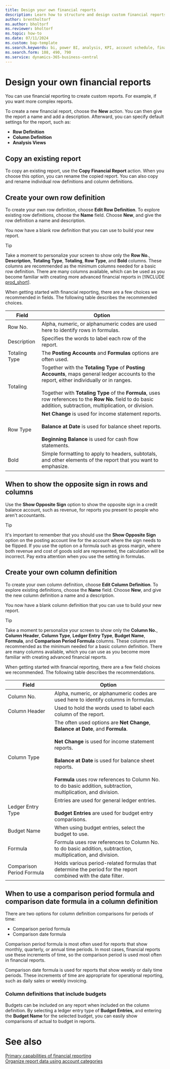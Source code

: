 ```yaml
---
title: Design your own financial reports
description: Learn how to structure and design custom financial reports.
author: brentholtorf
ms.author: bholtorf
ms.reviewer: bholtorf
ms.topic: how-to
ms.date: 07/11/2024
ms.custom: bap-template
ms.search.keywords: bi, power BI, analysis, KPI, account schedule, financial report
ms.search.form: 108, 490, 790
ms.service: dynamics-365-business-central
---
```


# Design your own financial reports

You can use financial reporting to create custom reports. For example, if you want more complex reports.

To create a new financial report, choose the **New** action. You can then give the report a name and add a description. Afterward, you can specify default settings for the report, such as:

* **Row Definition**
* **Column Definition**
* **Analysis Views**

## Copy an existing report

To copy an existing report, use the **Copy Financial Report** action. When you choose this option, you can rename the copied report. You can also copy and rename individual row definitions and column definitions.  

## Create your own row definition

To create your own row definition, choose **Edit Row Definition**. To explore existing row definitions, choose the **Name** field. Choose **New**, and give the row definition a name and description.

You now have a blank row definition that you can use to build your new report.  

> [!TIP]
> Take a moment to personalize your screen to show only the **Row No.**, **Description**, **Totaling Type**, **Totaling**, **Row Type**, and **Bold** columns. These columns are recommended as the minimum columns needed for a basic row definition. There are many columns available, which can be used as you become familiar with creating more advanced financial reports in [!INCLUDE [prod_short](includes/prod_short.md)].

When getting started with financial reporting, there are a few choices we recommended in fields. The following table describes the recommended choices.

|Field  |Option  |
|---------|---------|
|Row No.     |Alpha, numeric, or alphanumeric codes are used here to identify rows in formulas.         |
|Description  |Specifies the words to label each row of the report.         |
|Totaling Type    |The **Posting Accounts** and **Formulas** options are often used.         |
|Totaling     | Together with the **Totaling Type** of **Posting Accounts**, maps general ledger accounts to the report, either individually or in ranges.<br><br> Together with **Totaling Type** of the **Formula**, uses row references to the **Row No.** field to do basic addition, subtraction, multiplication, or division.          |
|Row Type     |**Net Change** is used for income statement reports.<br><br>**Balance at Date** is used for balance sheet reports.<br><br>**Beginning Balance** is used for cash flow statements.          |
|Bold     |  Simple formatting to apply to headers, subtotals, and other elements of the report that you want to emphasize.       |

## When to show the opposite sign in rows and columns

Use the **Show Opposite Sign** option to show the opposite sign in a credit balance account, such as revenue, for reports you present to people who aren't accountants.

> [!TIP]
> It's important to remember that you should use the **Show Opposite Sign** option on the posting account line for the account where the sign needs to be flipped. If you use the option on a formula such as gross margin, where both revenue and cost of goods sold are represented, the calculation will be incorrect. Pay extra attention when you use the setting in formulas.

## Create your own column definition

To create your own column definition, choose **Edit Column Definition**. To explore existing definitions, choose the **Name** field. Choose **New**, and give the new column definition a name and a description.

You now have a blank column definition that you can use to build your new report.  

> [!TIP]
> Take a moment to personalize your screen to show only the **Column No.**, **Column Header**, **Column Type**, **Ledger Entry Type**, **Budget Name**, **Formula**, and **Comparison Period Formula** columns. These columns are recommended as the minimum needed for a basic column definition. There are many columns available, which you can use as you become more familiar with creating advanced financial reports.

When getting started with financial reporting, there are a few field choices we recommended. The following table describes the recommendations.

|Field  |Option  |
|---------|---------|
|Column No.     |Alpha, numeric, or alphanumeric codes are used here to identify columns in formulas.         |
|Column Header     |Used to hold the words used to label each column of the report.         |
|Column Type     |The often used options are **Net Change**, **Balance at Date**, and **Formula**.<br><br>**Net Change** is used for income statement reports.<br><br>**Balance at Date** is used for balance sheet reports.<br><br>**Formula** uses row references to Column No. to do basic addition, subtraction, multiplication, and division.          |
|Ledger Entry Type     |Entries are used for general ledger entries.<br><br>**Budget Entries** are used for budget entry comparisons.         |
|Budget Name     |When using budget entries, select the budget to use.         |
|Formula     | Formula uses row references to Column No. to do basic addition, subtraction, multiplication, and division.        |
|Comparison Period Formula     | Holds various period-related formulas that determine the period for the report combined with the date filter.        |

## When to use a comparison period formula and comparison date formula in a column definition

There are two options for column definition comparisons for periods of time: 

* Comparison period formula
* Comparison date formula

Comparison period formula is most often used for reports that show monthly, quarterly, or annual time periods. In most cases, financial reports use these increments of time, so the comparison period is used most often in financial reports.  

Comparison date formula is used for reports that show weekly or daily time periods. These increments of time are appropriate for operational reporting, such as daily sales or weekly invoicing.

### Column definitions that include budgets

Budgets can be included on any report when included on the column definition. By selecting a ledger entry type of **Budget Entries**, and entering the **Budget Name** for the selected budget, you can easily show comparisons of actual to budget in reports.

# See also

[Primary capabilities of financial reporting](finance-financial-reporting-capabilities.md)  
[Organize report data using account categories](bi-account-categories.md)  
